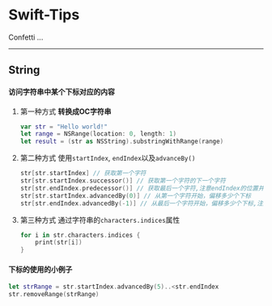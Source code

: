 # Swift-Tips

Confetti ...

---

## String

#### 访问字符串中某个下标对应的内容

1. 第一种方式 __转换成OC字符串__
   
   ``` swift
   var str = "Hello world!"
   let range = NSRange(location: 0, length: 1)
   let result = (str as NSString).substringWithRange(range)
   ```
   
2. 第二种方式 使用`startIndex`, `endIndex`以及`advanceBy()`
   
   ``` swift
   str[str.startIndex] // 获取第一个字符
   str[str.startIndex.successor()] // 获取第一个字符的下一个字符
   str[str.endIndex.predecessor()] // 获取最后一个字符,注意endIndex的位置并不是最后一个
   str[str.startIndex.advancedBy(0)] // 从第一个字符开始，偏移多少个下标
   str[str.endIndex.advancedBy(-1)] // 从最后一个字符开始，偏移多少个下标,注意向左偏移则为负数
   ```
   
3. 第三种方式 通过字符串的`characters.indices`属性
   
   ``` swift
   for i in str.characters.indices {
       print(str[i])
   }
   ```

#### 下标的使用的小例子

``` swift
let strRange = str.startIndex.advancedBy(5)..<str.endIndex
str.removeRange(strRange)
```